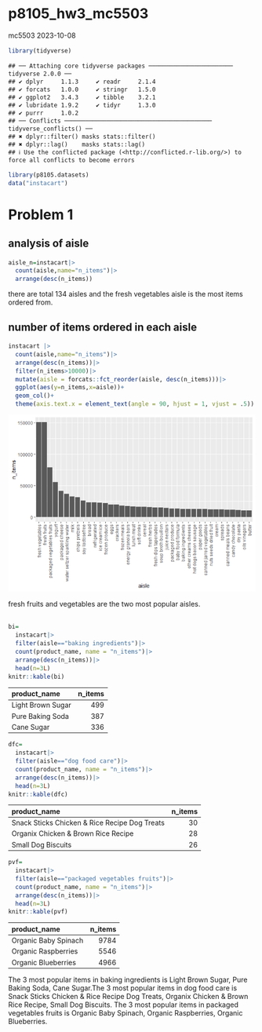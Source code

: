 p8105_hw3_mc5503
================
mc5503
2023-10-08

``` r
library(tidyverse)
```

    ## ── Attaching core tidyverse packages ──────────────────────── tidyverse 2.0.0 ──
    ## ✔ dplyr     1.1.3     ✔ readr     2.1.4
    ## ✔ forcats   1.0.0     ✔ stringr   1.5.0
    ## ✔ ggplot2   3.4.3     ✔ tibble    3.2.1
    ## ✔ lubridate 1.9.2     ✔ tidyr     1.3.0
    ## ✔ purrr     1.0.2     
    ## ── Conflicts ────────────────────────────────────────── tidyverse_conflicts() ──
    ## ✖ dplyr::filter() masks stats::filter()
    ## ✖ dplyr::lag()    masks stats::lag()
    ## ℹ Use the conflicted package (<http://conflicted.r-lib.org/>) to force all conflicts to become errors

``` r
library(p8105.datasets)
data("instacart")
```

# Problem 1

## analysis of aisle

``` r
aisle_n=instacart|>
  count(aisle,name="n_items")|>
  arrange(desc(n_items))
```

there are total 134 aisles and the fresh vegetables aisle is the most
items ordered from.

## number of items ordered in each aisle

``` r
instacart |> 
  count(aisle,name="n_items")|>
  arrange(desc(n_items))|>
  filter(n_items>10000)|>
  mutate(aisle = forcats::fct_reorder(aisle, desc(n_items)))|>
  ggplot(aes(y=n_items,x=aisle))+
  geom_col()+
  theme(axis.text.x = element_text(angle = 90, hjust = 1, vjust = .5))
```

![](p8105_hw3_mc5503_files/figure-gfm/unnamed-chunk-3-1.png)<!-- -->

fresh fruits and vegetables are the two most popular aisles.

## 

``` r
bi=
  instacart|>
  filter(aisle=="baking ingredients")|>
  count(product_name, name = "n_items")|>
  arrange(desc(n_items))|>
  head(n=3L)
knitr::kable(bi)
```

| product_name      | n_items |
|:------------------|--------:|
| Light Brown Sugar |     499 |
| Pure Baking Soda  |     387 |
| Cane Sugar        |     336 |

``` r
dfc=
  instacart|>
  filter(aisle=="dog food care")|>
  count(product_name, name = "n_items")|>
  arrange(desc(n_items))|>
  head(n=3L)
knitr::kable(dfc)
```

| product_name                                  | n_items |
|:----------------------------------------------|--------:|
| Snack Sticks Chicken & Rice Recipe Dog Treats |      30 |
| Organix Chicken & Brown Rice Recipe           |      28 |
| Small Dog Biscuits                            |      26 |

``` r
pvf=
  instacart|>
  filter(aisle=="packaged vegetables fruits")|>
  count(product_name, name = "n_items")|>
  arrange(desc(n_items))|>
  head(n=3L)
knitr::kable(pvf)
```

| product_name         | n_items |
|:---------------------|--------:|
| Organic Baby Spinach |    9784 |
| Organic Raspberries  |    5546 |
| Organic Blueberries  |    4966 |

The 3 most popular items in baking ingredients is Light Brown Sugar,
Pure Baking Soda, Cane Sugar.The 3 most popular items in dog food care
is Snack Sticks Chicken & Rice Recipe Dog Treats, Organix Chicken &
Brown Rice Recipe, Small Dog Biscuits. The 3 most popular items in
packaged vegetables fruits is Organic Baby Spinach, Organic Raspberries,
Organic Blueberries.
